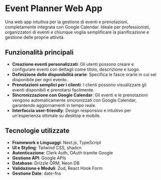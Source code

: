 # Event Planner Web App

Una web app intuitiva per la gestione di eventi e prenotazioni, completamente integrata con Google Calendar. Ideale per professionisti, organizzatori di eventi e chiunque voglia semplificare la pianificazione e gestione delle proprie attività.

## Funzionalità principali

- **Creazione eventi personalizzati**: Gli utenti possono creare e configurare eventi con dettagli come titolo, descrizione e luogo.
- **Definizione delle disponibilità orarie**: Specifica le fasce orarie in cui sei disponibile per ogni evento.
- **Prenotazioni semplici per i clienti**: I clienti possono visualizzare gli eventi disponibili e prenotarsi facilmente.
- **Sincronizzazione con Google Calendar**: Gli eventi e le prenotazioni vengono automaticamente sincronizzati con Google Calendar, garantendo aggiornamenti in tempo reale.
- **Interfaccia user-friendly**: Design responsivo e intuitivo per un'esperienza ottimale su desktop e mobile.

## Tecnologie utilizzate

- **Framework e Linguaggi**: Next.js, TypeScript
- **UI e Styling**: Tailwind CSS, shadcn
- **Autenticazione**: Clerk Auth, OAuth tramite Google
- **Gestione API**: Google APIs
- **Database**: Drizzle ORM, Neon DB
- **Validazione e Moduli**: Zod, React Hook Form
- **Gestione Date**: date-fns
